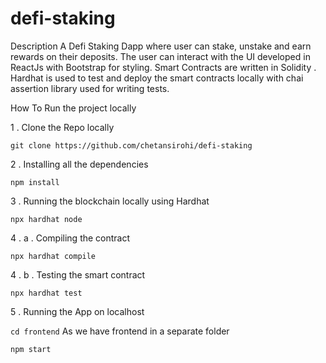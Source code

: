 # defi-staking

Description
A Defi Staking Dapp where user can stake, unstake and earn rewards on their deposits. The user can interact with the UI developed in ReactJs with Bootstrap for styling. Smart Contracts are written in Solidity . Hardhat is used to test and deploy the smart contracts locally with chai assertion library used for writing tests.

How To Run the project locally

1 . Clone the Repo locally

``` git clone https://github.com/chetansirohi/defi-staking ```

2 . Installing all the dependencies

``` npm install ```

3 . Running the blockchain locally using Hardhat

``` npx hardhat node ```

4 . a . Compiling the contract 

``` npx hardhat compile ```

4 . b . Testing the smart contract

``` npx hardhat test ```

5 . Running the App on localhost

``` cd frontend ``` As we have frontend in a separate folder

``` npm start ```
